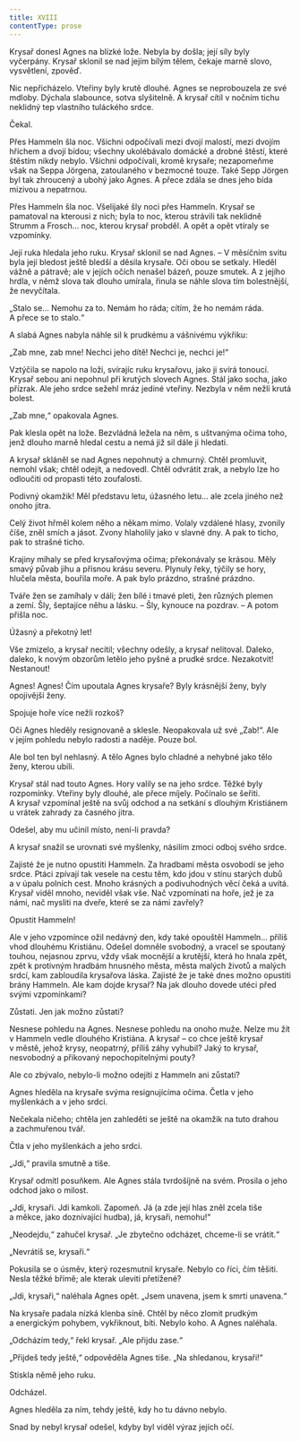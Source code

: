 ```yaml
---
title: XVIII
contentType: prose
---
```


<section>

Krysař donesl Agnes na blízké lože. Nebyla by došla; její síly byly vyčerpány. Krysař sklonil se nad jejím bílým tělem, čekaje marně slovo, vysvětlení, zpověď.

Nic nepřicházelo. Vteřiny byly krutě dlouhé. Agnes se neprobouzela ze své mdloby. Dýchala slabounce, sotva slyšitelně. A krysař cítil v nočním tichu neklidný tep vlastního tuláckého srdce.

Čekal.

Přes Hammeln šla noc. Všichni odpočívali mezi dvojí malostí, mezi dvojím hříchem a dvojí bídou; všechny ukolébávalo domácké a drobné štěstí, které štěstím nikdy nebylo. Všichni odpočívali, kromě krysaře; nezapomeňme však na Seppa Jörgena, zatoulaného v bezmocné touze. Také Sepp Jörgen byl tak zhroucený a ubohý jako Agnes. A přece zdála se dnes jeho bída mizivou a nepatrnou.

Přes Hammeln šla noc. Všelijaké šly noci přes Hammeln. Krysař se pamatoval na kterousi z nich; byla to noc, kterou strávili tak neklidně Strumm a Frosch… noc, kterou krysař probděl. A opět a opět vtíraly se vzpomínky.

</section>

<section>

Její ruka hledala jeho ruku. Krysař sklonil se nad Agnes. – V měsíčním svitu byla její bledost ještě bledší a děsila krysaře. Oči obou se setkaly. Hleděl vážně a pátravě; ale v jejích očích nenašel bázeň, pouze smutek. A z jejího hrdla, v němž slova tak dlouho umírala, řinula se náhle slova tím bolestnější, že nevyčítala.

„Stalo se… Nemohu za to. Nemám ho ráda; cítím, že ho nemám ráda. A přece se to stalo.“

A slabá Agnes nabyla náhle sil k prudkému a vášnivému výkřiku:

„Zab mne, zab mne! Nechci jeho dítě! Nechci je, nechci je!“

Vztýčila se napolo na loži, svírajíc ruku krysařovu, jako ji svírá tonoucí. Krysař sebou ani nepohnul při krutých slovech Agnes. Stál jako socha, jako přízrak. Ale jeho srdce sežehl mráz jediné vteřiny. Nezbyla v něm nežli krutá bolest.

„Zab mne,“ opakovala Agnes.

Pak klesla opět na lože. Bezvládná ležela na něm, s uštvanýma očima toho, jenž dlouho marně hledal cestu a nemá již sil dále ji hledati.

A krysař skláněl se nad Agnes nepohnutý a chmurný. Chtěl promluvit, nemohl však; chtěl odejít, a nedovedl. Chtěl odvrátit zrak, a nebylo lze ho odloučiti od propasti této zoufalosti.

Podivný okamžik! Měl představu letu, úžasného letu… ale zcela jiného než onoho jitra.

Celý život hřměl kolem něho a někam mimo. Volaly vzdálené hlasy, zvonily číše, zněl smích a jásot. Zvony hlaholily jako v slavné dny. A pak to ticho, pak to strašné ticho.

Krajiny míhaly se před krysařovýma očima; překonávaly se krásou. Měly smavý půvab jihu a přísnou krásu severu. Plynuly řeky, týčily se hory, hlučela města, bouřila moře. A pak bylo prázdno, strašné prázdno.

Tváře žen se zamíhaly v dáli; žen bílé i tmavé pleti, žen různých plemen a zemí. Šly, šeptajíce něhu a lásku. – Šly, kynouce na pozdrav. – A potom přišla noc.

Úžasný a překotný let!

Vše zmizelo, a krysař necítil; všechny odešly, a krysař nelitoval. Daleko, daleko, k novým obzorům letělo jeho pyšné a prudké srdce. Nezakotvit! Nestanout!

Agnes! Agnes! Čím upoutala Agnes krysaře? Byly krásnější ženy, byly opojivější ženy.

Spojuje hoře více nežli rozkoš?

Oči Agnes hleděly resignovaně a sklesle. Neopakovala už své „Zab!“. Ale v jejím pohledu nebylo radosti a naděje. Pouze bol.

Ale bol ten byl nehlasný. A tělo Agnes bylo chladné a nehybné jako tělo ženy, kterou ubili.

Krysař stál nad touto Agnes. Hory valily se na jeho srdce. Těžké byly rozpomínky. Vteřiny byly dlouhé, ale přece míjely. Počínalo se šeřiti. A krysař vzpomínal ještě na svůj odchod a na setkání s dlouhým Kristiánem u vrátek zahrady za časného jitra.

Odešel, aby mu učinil místo, není-li pravda?

A krysař snažil se urovnati své myšlenky, násilím zmoci odboj svého srdce.

Zajisté že je nutno opustiti Hammeln. Za hradbami města osvobodí se jeho srdce. Ptáci zpívají tak vesele na cestu těm, kdo jdou v stínu starých dubů a v úpalu polních cest. Mnoho krásných a podivuhodných věcí čeká a uvítá. Krysař viděl mnoho, neviděl však vše. Nač vzpomínati na hoře, jež je za námi, nač mysliti na dveře, které se za námi zavřely?

Opustit Hammeln!

Ale v jeho vzpomínce ožil nedávný den, kdy také opouštěl Ham­meln… příliš vhod dlouhému Kristiánu. Odešel domněle svobodný, a vracel se spoutaný touhou, nejasnou zprvu, vždy však mocnější a krutější, která ho hnala zpět, zpět k protivným hradbám hnusného města, města malých životů a malých srdcí, kam zabloudila krysařova láska. Zajisté že je také dnes možno opustiti brány Hammeln. Ale kam dojde krysař? Na jak dlouho dovede utéci před svými vzpomínkami?

Zůstati. Jen jak možno zůstati?

Nesnese pohledu na Agnes. Nesnese pohledu na onoho muže. Nelze mu žít v Hammeln vedle dlouhého Kristiána. A krysař – co chce ještě krysař v městě, jehož krysy, neopatrný, příliš záhy vyhubil? Jaký to krysař, nesvobodný a přikovaný nepochopitelnými pouty?

Ale co zbývalo, nebylo-li možno odejíti z Hammeln ani zůstati?

Agnes hleděla na krysaře svýma resignujícíma očima. Četla v jeho myšlenkách a v jeho srdci.

Nečekala ničeho; chtěla jen zahleděti se ještě na okamžik na tuto drahou a zachmuřenou tvář.

Čtla v jeho myšlenkách a jeho srdci.

„Jdi,“ pravila smutně a tiše.

Krysař odmítl posuňkem. Ale Agnes stála tvrdošíjně na svém. Prosila o jeho odchod jako o milost.

„Jdi, krysaři. Jdi kamkoli. Zapomeň. Já (a zde její hlas zněl zcela tiše a měkce, jako doznívající hudba), já, krysaři, nemohu!“

„Neodejdu,“ zahučel krysař. „Je zbytečno odcházet, chceme-li se vrátit.“

„Nevrátíš se, krysaři.“

Pokusila se o úsměv, který rozesmutnil krysaře. Nebylo co říci, čím těšiti. Nesla těžké břímě; ale kterak uleviti přetížené?

„Jdi, krysaři,“ naléhala Agnes opět. „Jsem unavena, jsem k smrti unavena.“

Na krysaře padala nízká klenba síně. Chtěl by něco zlomit prudkým a energickým pohybem, vykřiknout, bíti. Nebylo koho. A Agnes naléhala.

„Odcházím tedy,“ řekl krysař. „Ale přijdu zase.“

„Přijdeš tedy ještě,“ odpověděla Agnes tiše. „Na shledanou, krysaři!“

Stiskla němě jeho ruku.

Odcházel.

Agnes hleděla za ním, tehdy ještě, kdy ho tu dávno nebylo.

Snad by nebyl krysař odešel, kdyby byl viděl výraz jejích očí.

</section>

